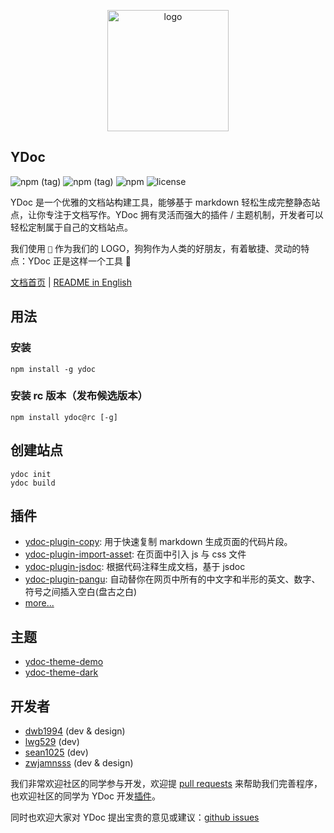 <p align="center">
  <a href="https://ydoc.ymfe.org/">
    <img src="https://ws1.sinaimg.cn/large/006FkmqZly1fpswv9gzalj305e05ft98.jpg" width="194" alt="logo" srcSet="https://ws1.sinaimg.cn/large/006FkmqZly1fpswvk5qsyj30as0au75x.jpg 2x" />
  </a>
</p>

## YDoc

![npm (tag)](https://img.shields.io/npm/v/ydoc.svg)
![npm (tag)](https://img.shields.io/npm/v/ydoc/rc.svg)
![npm](https://img.shields.io/npm/dm/localeval.svg)
![license](https://img.shields.io/github/license/YMFE/ydoc.svg)

YDoc 是一个优雅的文档站构建工具，能够基于 markdown 轻松生成完整静态站点，让你专注于文档写作。YDoc 拥有灵活而强大的插件 / 主题机制，开发者可以轻松定制属于自己的文档站点。

我们使用 `🐶` 作为我们的 LOGO，狗狗作为人类的好朋友，有着敏捷、灵动的特点：YDoc 正是这样一个工具 👻

[文档首页](https://ydoc.ymfe.org/) | [README in English](https://github.com/YMFE/ydoc/blob/master/README-en.md)

## 用法

### 安装
```
npm install -g ydoc
```

### 安装 rc 版本（发布候选版本）
```
npm install ydoc@rc [-g]
```

## 创建站点
```
ydoc init
ydoc build
```

## 插件

- [ydoc-plugin-copy](https://www.npmjs.com/package/ydoc-plugin-copy): 用于快速复制 markdown 生成页面的代码片段。
- [ydoc-plugin-import-asset](https://www.npmjs.com/package/ydoc-plugin-import-asset): 在页面中引入 js 与 css 文件
- [ydoc-plugin-jsdoc](https://www.npmjs.com/package/ydoc-plugin-jsdoc): 根据代码注释生成文档，基于 jsdoc
- [ydoc-plugin-pangu](https://www.npmjs.com/package/ydoc-plugin-pangu): 自动替你在网页中所有的中文字和半形的英文、数字、符号之间插入空白(盘古之白)
- [more... ](https://ydoc.ymfe.org/plugin/index.html)

## 主题

- [ydoc-theme-demo](https://www.npmjs.com/package/ydoc-theme-demo)
- [ydoc-theme-dark](https://www.npmjs.com/package/ydoc-theme-dark)

## 开发者

- [dwb1994](https://github.com/dwb1994) (dev & design)
- [lwg529](https://github.com/lwg529) (dev)
- [sean1025](https://github.com/hellosean1025) (dev)
- [zwjamnsss](https://github.com/amnsss) (dev & design)

我们非常欢迎社区的同学参与开发，欢迎提 [pull requests](https://github.com/YMFE/ydoc/pulls) 来帮助我们完善程序，也欢迎社区的同学为 YDoc 开发[插件](https://ydoc.ymfe.org/plugin/index.html)。

同时也欢迎大家对 YDoc 提出宝贵的意见或建议：[github issues](https://github.com/YMFE/ydoc/issues)
